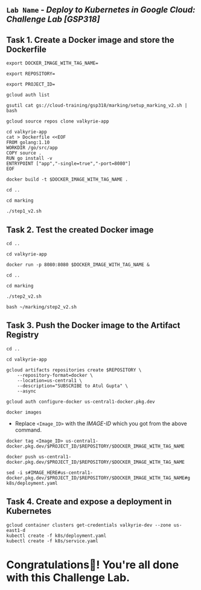 ## `Lab Name` - *Deploy to Kubernetes in Google Cloud: Challenge Lab [GSP318]*


## Task 1. Create a Docker image and store the Dockerfile

```
export DOCKER_IMAGE_WITH_TAG_NAME=

export REPOSITORY=

export PROJECT_ID=
```

```
gcloud auth list

gsutil cat gs://cloud-training/gsp318/marking/setup_marking_v2.sh | bash

gcloud source repos clone valkyrie-app

cd valkyrie-app
cat > Dockerfile <<EOF
FROM golang:1.10
WORKDIR /go/src/app
COPY source .
RUN go install -v
ENTRYPOINT ["app","-single=true","-port=8080"]
EOF

docker build -t $DOCKER_IMAGE_WITH_TAG_NAME .

cd ..

cd marking

./step1_v2.sh
```

## Task 2. Test the created Docker image

```
cd ..

cd valkyrie-app

docker run -p 8080:8080 $DOCKER_IMAGE_WITH_TAG_NAME &

cd ..

cd marking

./step2_v2.sh

bash ~/marking/step2_v2.sh
```

## Task 3. Push the Docker image to the Artifact Registry

```
cd ..

cd valkyrie-app

gcloud artifacts repositories create $REPOSITORY \
    --repository-format=docker \
    --location=us-central1 \
    --description="SUBSCRIBE to Atul Gupta" \
    --async 

gcloud auth configure-docker us-central1-docker.pkg.dev

docker images
```

* Replace `<Image_ID>` with the *IMAGE-ID* which you got from the above command.

```
docker tag <Image_ID> us-central1-docker.pkg.dev/$PROJECT_ID/$REPOSITORY/$DOCKER_IMAGE_WITH_TAG_NAME
```

```
docker push us-central1-docker.pkg.dev/$PROJECT_ID/$REPOSITORY/$DOCKER_IMAGE_WITH_TAG_NAME

sed -i s#IMAGE_HERE#us-central1-docker.pkg.dev/$PROJECT_ID/$REPOSITORY/$DOCKER_IMAGE_WITH_TAG_NAME#g k8s/deployment.yaml
```

## Task 4. Create and expose a deployment in Kubernetes

```
gcloud container clusters get-credentials valkyrie-dev --zone us-east1-d
kubectl create -f k8s/deployment.yaml
kubectl create -f k8s/service.yaml
```

# Congratulations🎉! You're all done with this Challenge Lab.
